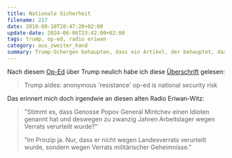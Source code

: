```yaml
---
title: Nationale Sicherheit
filename: 217
date: 2018-09-10T20:47:20+02:00
update-date: 2024-06-06T23:42:00+02:00
tags: trump, op-ed, radio eriwan
category: aus_zweiter_hand
summary: Trump-Schergen behaupten, dass ein Artikel, der behauptet, dass es im weißen Haus Widerstand gegen Trump gibt, die nationale Sicherheit gefährde.
---
```

Nach diesem [Op-Ed](https://www.nytimes.com/2018/09/05/opinion/trump-white-house-anonymous-resistance.html) über Trump neulich habe ich diese [Überschrift](https://www.theguardian.com/us-news/2018/sep/09/trump-anonymous-resistance-op-ed-national-security-risk) gelesen:
 
> Trump aides: anonymous 'resistance' op-ed is national security risk

Das erinnert mich doch irgendwie an diesen alten Radio Eriwan-Witz:
 
> "Stimmt es, dass Genosse Popov General Mintchev einen Idioten genannt hat und deswegen zu zwanzig Jahren Arbeitslager wegen Verrats verurteilt wurde?" 
> 
> "Im Prinzip ja. Nur, dass er nicht wegen Landesverrats verurteilt wurde, sondern wegen Verrats militärischer Geheimnisse."
